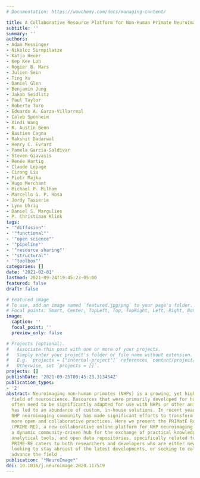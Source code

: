 ```yaml
---
# Documentation: https://wowchemy.com/docs/managing-content/

title: A Collaborative Resource Platform for Non-Human Primate Neuroimaging
subtitle: ''
summary: ''
authors:
- Adam Messinger
- Nikoloz Sirmpilatze
- Katja Heuer
- Kep Kee Loh
- Rogier B. Mars
- Julien Sein
- Ting Xu
- Daniel Glen
- Benjamin Jung
- Jakob Seidlitz
- Paul Taylor
- Roberto Toro
- Eduardo A. Garza-Villarreal
- Caleb Sponheim
- Xindi Wang
- R. Austin Benn
- Bastien Cagna
- Rakshit Dadarwal
- Henry C. Evrard
- Pamela Garcia-Saldivar
- Steven Giavasis
- Renée Hartig
- Claude Lepage
- Cirong Liu
- Piotr Majka
- Hugo Merchant
- Michael P. Milham
- Marcello G. P. Rosa
- Jordy Tasserie
- Lynn Uhrig
- Daniel S. Margulies
- P. Christiaan Klink
tags:
- '"diffusion"'
- '"functional"'
- '"open science"'
- '"pipeline"'
- '"resource sharing"'
- '"structural"'
- '"toolbox"'
categories: []
date: '2021-02-01'
lastmod: 2021-09-24T19:45:23-05:00
featured: false
draft: false

# Featured image
# To use, add an image named `featured.jpg/png` to your page's folder.
# Focal points: Smart, Center, TopLeft, Top, TopRight, Left, Right, BottomLeft, Bottom, BottomRight.
image:
  caption: ''
  focal_point: ''
  preview_only: false

# Projects (optional).
#   Associate this post with one or more of your projects.
#   Simply enter your project's folder or file name without extension.
#   E.g. `projects = ["internal-project"]` references `content/project/deep-learning/index.md`.
#   Otherwise, set `projects = []`.
projects: []
publishDate: '2021-09-25T00:45:23.313454Z'
publication_types:
- '2'
abstract: Neuroimaging non-human primates (NHPs) is a growing, yet highly specialized
  field of neuroscience. Resources that were primarily developed for human neuroimaging
  often need to be significantly adapted for use with NHPs or other animals, which
  has led to an abundance of custom, in-house solutions. In recent years, the global
  NHP neuroimaging community has made significant efforts to transform the field towards
  more open and collaborative practices. Here we present the PRIMatE Resource Exchange
  (PRIME-RE), a new collaborative online platform for NHP neuroimaging. PRIME-RE is
  a dynamic community-driven hub for the exchange of practical knowledge, specialized
  analytical tools, and open data repositories, specifically related to NHP neuroimaging.
  PRIME-RE caters to both researchers and developers who are either new to the field,
  looking to stay abreast of the latest developments, or seeking to collaboratively
  advance the field .
publication: '*NeuroImage*'
doi: 10.1016/j.neuroimage.2020.117519
---
```

